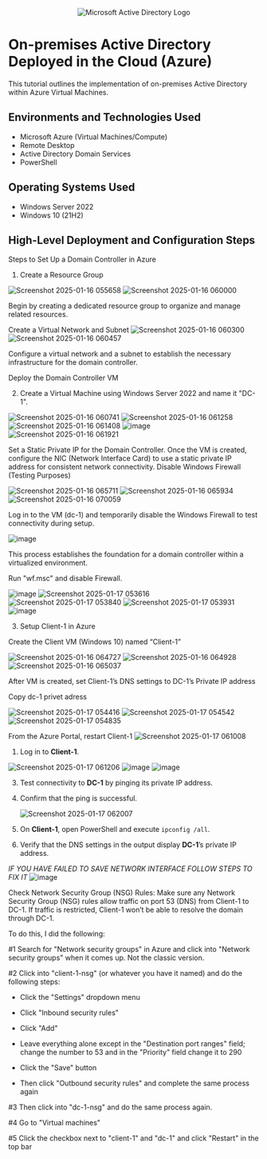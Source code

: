 <p align="center">
<img src="https://i.imgur.com/pU5A58S.png" alt="Microsoft Active Directory Logo"/>
</p>

<h1>On-premises Active Directory Deployed in the Cloud (Azure)</h1>
This tutorial outlines the implementation of on-premises Active Directory within Azure Virtual Machines.<br />

<h2>Environments and Technologies Used</h2>

- Microsoft Azure (Virtual Machines/Compute)
- Remote Desktop
- Active Directory Domain Services
- PowerShell

<h2>Operating Systems Used </h2>

- Windows Server 2022
- Windows 10 (21H2)

<h2>High-Level Deployment and Configuration Steps</h2>

Steps to Set Up a Domain Controller in Azure

1) Create a Resource Group

![Screenshot 2025-01-16 055658](https://github.com/user-attachments/assets/f158ca8e-5359-483c-bd46-1313dfebb8af)
![Screenshot 2025-01-16 060000](https://github.com/user-attachments/assets/6980a569-46b7-4a2a-ac05-8150f5bf45c0)

Begin by creating a dedicated resource group to organize and manage related resources.

Create a Virtual Network and Subnet
![Screenshot 2025-01-16 060300](https://github.com/user-attachments/assets/7335a377-c2b9-4869-ac26-784c8184bdca)
![Screenshot 2025-01-16 060457](https://github.com/user-attachments/assets/7895b55a-5449-4b82-a88b-290e4c9b8cbc)

Configure a virtual network and a subnet to establish the necessary infrastructure for the domain controller.

Deploy the Domain Controller VM

2) Create a Virtual Machine using Windows Server 2022 and name it "DC-1".

![Screenshot 2025-01-16 060741](https://github.com/user-attachments/assets/6e24c5c8-3e17-40a7-b6e9-378a4c5a4732)
![Screenshot 2025-01-16 061258](https://github.com/user-attachments/assets/abb23de1-a7f3-4228-b846-6c5fdfc275be)
![Screenshot 2025-01-16 061408](https://github.com/user-attachments/assets/eed0ddba-be41-426b-a266-108478558320)
![image](https://github.com/user-attachments/assets/957fea81-cc2b-4916-832f-a7129efed024)
![Screenshot 2025-01-16 061921](https://github.com/user-attachments/assets/31d9841e-74bf-4116-9b1e-1f42c9bf9e02)

Set a Static Private IP for the Domain Controller. Once the VM is created, configure the NIC (Network Interface Card) to use a static private IP address for consistent network connectivity.
Disable Windows Firewall (Testing Purposes)

![Screenshot 2025-01-16 065711](https://github.com/user-attachments/assets/046d9b9f-9887-4eec-9e70-0cbde65ce9a8)
![Screenshot 2025-01-16 065934](https://github.com/user-attachments/assets/968b3f8a-289d-4228-8558-d72f37806700)
![Screenshot 2025-01-16 070059](https://github.com/user-attachments/assets/3fc5b36e-0a33-4716-bedf-5c356752d9cc)


Log in to the VM (dc-1) and temporarily disable the Windows Firewall to test connectivity during setup.

![image](https://github.com/user-attachments/assets/b6c4e46c-7120-4c31-8278-f7f8f5d93f37)

This process establishes the foundation for a domain controller within a virtualized environment.

Run "wf.msc" and disable Firewall.

![image](https://github.com/user-attachments/assets/9bd3f8d8-5c1d-4cfb-a6b9-095417f00b4c)
![Screenshot 2025-01-17 053616](https://github.com/user-attachments/assets/397dfd32-f58e-47bb-9ce0-82c521fa46a0)
![Screenshot 2025-01-17 053840](https://github.com/user-attachments/assets/fa9ad88d-f724-45bd-a7a4-c06401efeced)
![Screenshot 2025-01-17 053931](https://github.com/user-attachments/assets/3d1c5459-0a75-451a-a35d-651c5d14328e)
![image](https://github.com/user-attachments/assets/c9d09076-2022-4a33-a47c-185520538156)

3) Setup Client-1 in Azure

Create the Client VM (Windows 10) named “Client-1”

![Screenshot 2025-01-16 064727](https://github.com/user-attachments/assets/20a678fc-9087-4d7a-8099-b6be66825b0d)
![Screenshot 2025-01-16 064928](https://github.com/user-attachments/assets/2e8de1d0-e26d-4fc9-963c-757667211cd1)
![Screenshot 2025-01-16 065037](https://github.com/user-attachments/assets/3468f51f-afb4-4c8b-9cfb-bf33d0bf3964)

After VM is created, set Client-1’s DNS settings to DC-1’s Private IP address

Copy dc-1 privet adress

![Screenshot 2025-01-17 054416](https://github.com/user-attachments/assets/31e9783c-e34e-490a-aaa5-46af4d37f5fd)
![Screenshot 2025-01-17 054542](https://github.com/user-attachments/assets/4eb8ffbc-7ccd-4198-b7a2-198facc08921)
![Screenshot 2025-01-17 054835](https://github.com/user-attachments/assets/cb2924ba-97ef-4c3f-a095-224fd1f8a5fc)

From the Azure Portal, restart Client-1
![Screenshot 2025-01-17 061008](https://github.com/user-attachments/assets/0b0ac706-140d-4990-b281-ed3cd1f1112e)


1. Log in to **Client-1**.
   
![Screenshot 2025-01-17 061206](https://github.com/user-attachments/assets/4d6afd85-4994-456b-a890-68cb7bbfc915)
![image](https://github.com/user-attachments/assets/119cc862-2e21-4685-8f3d-56e8e9ffbf1d)
![image](https://github.com/user-attachments/assets/9a3dae41-85da-4597-bc5b-b4ea6e36524b)

3. Test connectivity to **DC-1** by pinging its private IP address.
   
5. Confirm that the ping is successful.
   
   ![Screenshot 2025-01-17 062007](https://github.com/user-attachments/assets/e823d4c6-6218-491e-a940-d1ce1e2f0bc3)
   
6. On **Client-1**, open PowerShell and execute `ipconfig /all`.  
7. Verify that the DNS settings in the output display **DC-1**’s private IP address.
   








*IF YOU HAVE FAILED TO SAVE NETWORK INTERFACE FOLLOW STEPS TO FIX IT*
![image](https://github.com/user-attachments/assets/a9bf2e83-ac88-469d-8988-ea1df86ce4ac)

 Check Network Security Group (NSG) Rules: Make sure any Network Security Group (NSG) rules allow traffic on port 53 (DNS) from Client-1 to DC-1. If traffic is restricted, Client-1 won’t be able to resolve the domain through DC-1.


To do this, I did the following:

#1 Search for "Network security groups" in Azure and click into "Network security groups" when it comes up. Not the classic version.

#2 Click into "client-1-nsg" (or whatever you have it named) and do the following steps:

- Click the "Settings" dropdown menu

- Click "Inbound security rules"

- Click "Add"

- Leave everything alone except in the "Destination port ranges" field; change the number to 53 and in the "Priority" field change it to 290

- Click the "Save" button

- Then click "Outbound security rules" and complete the same process again

#3  Then click into "dc-1-nsg" and do the same process again.

#4  Go to "Virtual machines"

#5  Click the checkbox next to "client-1" and "dc-1" and click "Restart" in the top bar

